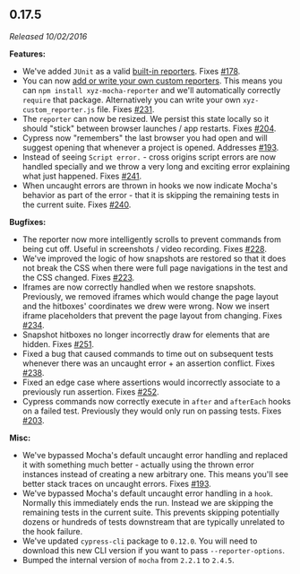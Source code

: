## 0.17.5

_Released 10/02/2016_

**Features:**

- We've added `JUnit` as a valid
  [built-in reporters](/guides/tooling/reporters). Fixes
  [#178](https://github.com/cypress-io/cypress/issues/178).
- You can now
  [add or write your own custom reporters](/guides/tooling/reporters). This
  means you can `npm install xyz-mocha-reporter` and we'll automatically
  correctly `require` that package. Alternatively you can write your own
  `xyz-custom_reporter.js` file. Fixes
  [#231](https://github.com/cypress-io/cypress/issues/231).
- The `reporter` can now be resized. We persist this state locally so it should
  "stick" between browser launches / app restarts. Fixes
  [#204](https://github.com/cypress-io/cypress/issues/204).
- Cypress now "remembers" the last browser you had open and will suggest opening
  that whenever a project is opened. Addresses
  [#193](https://github.com/cypress-io/cypress/issues/193).
- Instead of seeing `Script error.` - cross origins script errors are now
  handled specially and we throw a very long and exciting error explaining what
  just happened. Fixes [#241](https://github.com/cypress-io/cypress/issues/241).
- When uncaught errors are thrown in hooks we now indicate Mocha's behavior as
  part of the error - that it is skipping the remaining tests in the current
  suite. Fixes [#240](https://github.com/cypress-io/cypress/issues/240).

**Bugfixes:**

- The reporter now more intelligently scrolls to prevent commands from being cut
  off. Useful in screenshots / video recording. Fixes
  [#228](https://github.com/cypress-io/cypress/issues/228).
- We've improved the logic of how snapshots are restored so that it does not
  break the CSS when there were full page navigations in the test and the CSS
  changed. Fixes [#223](https://github.com/cypress-io/cypress/issues/223).
- Iframes are now correctly handled when we restore snapshots. Previously, we
  removed iframes which would change the page layout and the hitboxes'
  coordinates we drew were wrong. Now we insert iframe placeholders that prevent
  the page layout from changing. Fixes
  [#234](https://github.com/cypress-io/cypress/issues/234).
- Snapshot hitboxes no longer incorrectly draw for elements that are hidden.
  Fixes [#251](https://github.com/cypress-io/cypress/issues/251).
- Fixed a bug that caused commands to time out on subsequent tests whenever
  there was an uncaught error + an assertion conflict. Fixes
  [#238](https://github.com/cypress-io/cypress/issues/238).
- Fixed an edge case where assertions would incorrectly associate to a
  previously run assertion. Fixes
  [#252](https://github.com/cypress-io/cypress/issues/252).
- Cypress commands now correctly execute in `after` and `afterEach` hooks on a
  failed test. Previously they would only run on passing tests. Fixes
  [#203](https://github.com/cypress-io/cypress/issues/203).

**Misc:**

- We've bypassed Mocha's default uncaught error handling and replaced it with
  something much better - actually using the thrown error instances instead of
  creating a new arbitrary one. This means you'll see better stack traces on
  uncaught errors. Fixes
  [#193](https://github.com/cypress-io/cypress/issues/193).
- We've bypassed Mocha's default uncaught error handling in a `hook`. Normally
  this immediately ends the run. Instead we are skipping the remaining tests in
  the current suite. This prevents skipping potentially dozens or hundreds of
  tests downstream that are typically unrelated to the hook failure.
- We've updated `cypress-cli` package to `0.12.0`. You will need to download
  this new CLI version if you want to pass `--reporter-options`.
- Bumped the internal version of `mocha` from `2.2.1` to `2.4.5`.

